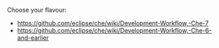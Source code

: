 Choose your flavour:

* https://github.com/eclipse/che/wiki/Development-Workflow,-Che-7
* https://github.com/eclipse/che/wiki/Development-Workflow,-Che-6-and-earlier